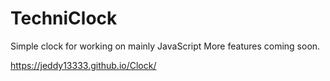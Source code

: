 # TechniClock
Simple clock for working on mainly JavaScript
More features coming soon. 

https://jeddy13333.github.io/Clock/
